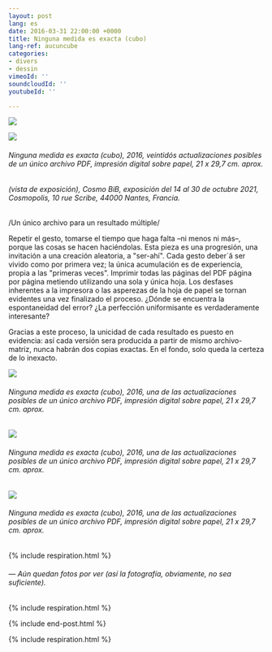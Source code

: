 ```yaml
---
layout: post
lang: es
date: 2016-03-31 22:00:00 +0000
title: Ninguna medida es exacta (cubo)
lang-ref: aucuncube
categories:
- divers
- dessin
vimeoId: ''
soundcloudId: ''
youtubeId: ''

---
```

![](/mepierdoparaver/imgs/aucune-mesure-test-gif02.gif)

![](/mepierdoparaver/imgs/pxl_20211014_154120266-night-1-up.jpg)

###### _Ninguna medida es exacta (cubo)_, 2016, veintidós actualizaciones posibles de un único archivo PDF, impresión digital sobre papel, 21 x 29,7 cm. aprox.

###### (vista de exposición), _Cosmo BiB_, exposición del 14 al 30 de octubre 2021, Cosmopolis, 10 rue Scribe, 44000 Nantes, Francia.

/Un único archivo para un resultado múltiple/

Repetir el gesto, tomarse el tiempo que haga falta –ni menos ni más–, porque las cosas se hacen haciéndolas. Esta pieza es una progresión, una invitación a una creación aleatoria, a "ser-ahí". Cada gesto deber´â ser vivido como por primera vez; la única acumulación es de experiencia, propia a las "primeras veces". Imprimir todas las páginas del PDF página por página metiendo utilizando una sola y única hoja. Los desfases inherentes a la impresora o las asperezas de la hoja de papel se tornan evidentes una vez finalizado el proceso. ¿Dónde se encuentra la espontaneidad del error? ¿La perfección uniformisante es verdaderamente interesante?

Gracias a este proceso, la unicidad de cada resultado es puesto en evidencia: así cada versión sera producida a partir de mismo archivo-matriz, nunca habrán dos copias exactas. En el fondo, solo queda la certeza de lo inexacto.

![](/mepierdoparaver/imgs/aucune-mesure-scan02-base-cover-up.jpg)

###### _Ninguna medida es exacta (cubo)_, 2016, una de las actualizaciones posibles de un único archivo PDF, impresión digital sobre papel, 21 x 29,7 cm. aprox.

![](/mepierdoparaver/imgs/aucune-mesure-scan07-base-up.jpg)

###### _Ninguna medida es exacta (cubo)_, 2016, una de las actualizaciones posibles de un único archivo PDF, impresión digital sobre papel, 21 x 29,7 cm. aprox.

![](/mepierdoparaver/imgs/aucune-mesure-scan06-base-up.jpg)

###### _Ninguna medida es exacta (cubo)_, 2016, una de las actualizaciones posibles de un único archivo PDF, impresión digital sobre papel, 21 x 29,7 cm. aprox.

{% include respiration.html %}

###### — _Aún quedan fotos por ver (así la fotografía, obviamente, no sea suficiente)._

{% include respiration.html %}

{% include end-post.html %}

{% include respiration.html %}